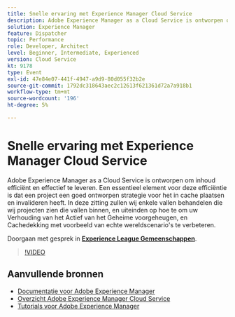 ```yaml
---
title: Snelle ervaring met Experience Manager Cloud Service
description: Adobe Experience Manager as a Cloud Service is ontworpen om inhoud efficiënt en effectief te leveren. Een essentieel element voor deze efficiëntie is dat een project een goed ontworpen strategie voor het in cache plaatsen en invalideren heeft. In deze zitting zullen wij enkele vallen behandelen die wij projecten zien die vallen binnen, en uiteinden op hoe te om uw Verhouding van het Actief van het Geheime voorgeheugen, en Cachedekking met voorbeeld van echte wereldscenario's te verbeteren.
solution: Experience Manager
feature: Dispatcher
topic: Performance
role: Developer, Architect
level: Beginner, Intermediate, Experienced
version: Cloud Service
kt: 9178
type: Event
exl-id: 47e84e07-441f-4947-a9d9-80d055f32b2e
source-git-commit: 1792dc318643aec2c12613f621361d72a7a918b1
workflow-type: tm+mt
source-wordcount: '196'
ht-degree: 5%

---
```


# Snelle ervaring met Experience Manager Cloud Service

Adobe Experience Manager as a Cloud Service is ontworpen om inhoud efficiënt en effectief te leveren. Een essentieel element voor deze efficiëntie is dat een project een goed ontworpen strategie voor het in cache plaatsen en invalideren heeft. In deze zitting zullen wij enkele vallen behandelen die wij projecten zien die vallen binnen, en uiteinden op hoe te om uw Verhouding van het Actief van het Geheime voorgeheugen, en Cachedekking met voorbeeld van echte wereldscenario&#39;s te verbeteren.

Doorgaan met gesprek in **[Experience League Gemeenschappen](https://adobe.ly/3CUkzoB)**.

>[!VIDEO](https://video.tv.adobe.com/v/337846/?quality=12&learn=on&hidetitle=true)

## Aanvullende bronnen

- [Documentatie voor Adobe Experience Manager ](https://experienceleague.adobe.com/docs/experience-manager-cloud-service.html)
- [Overzicht Adobe Experience Manager Cloud Service](https://experienceleague.adobe.com/docs/experience-manager-cloud-service/overview/home.html)
- [Tutorials voor Adobe Experience Manager](https://experienceleague.adobe.com/docs/experience-manager-tutorials.html)
